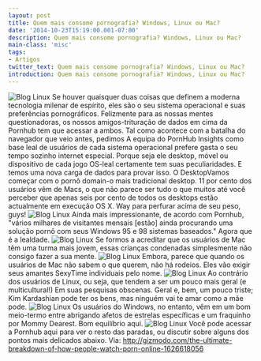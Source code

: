 ```yaml
---
layout: post
title: Quem mais consome pornografia? Windows, Linux ou Mac?
date: '2014-10-23T15:19:00.001-07:00'
description: Quem mais consome pornografia? Windows, Linux ou Mac?
main-class: 'misc'
tags:
- Artigos
twitter_text: Quem mais consome pornografia? Windows, Linux ou Mac?
introduction: Quem mais consome pornografia? Windows, Linux ou Mac?
---
```

![Blog Linux](http://i.kinja-img.com/gawker-media/image/upload/s--nXVfBFGc--/i1w01yuyauzwld9fdvon.jpg "Blog Linux")
Se houver quaisquer duas coisas que definem a moderna tecnologia milenar de espírito, eles são o seu sistema operacional e suas preferências pornográficos. Felizmente para as nossas mentes questionadoras, os nossos amigos-trituração de dados em cima da Pornhub tem que acessar a ambos. 
Tal como acontece com a batalha do navegador que veio antes, pedimos A equipa do PornHub Insights como base leal de usuários de cada sistema operacional prefere gasta o seu tempo sozinho internet especial. Porque seja ele desktop, móvel ou dispositivo de cada jogo OS-leal certamente tem suas peculiaridades. E temos uma nova carga de dados para provar isso.
O DesktopVamos começar com o pornô domain-o mais tradicional desktop. 11 por cento dos usuários vêm de Macs, o que não parece ser tudo o que muitos até você perceber que apenas seis por cento de todos os desktops estão actualmente em execução OS X. Way para perfurar acima de seu peso, guys!
![Blog Linux](http://i.kinja-img.com/gawker-media/image/upload/s--mncfHvkw--/c_fit,fl_progressive,q_80,w_636/mvmcwwxfwnjlsqb8yhjh.png "Blog Linux")
Ainda mais impressionante, de acordo com Pornhub, "vários milhares de visitantes mensais [estão] ainda procurando uma solução pornô com seus Windows 95 e 98 sistemas baseados." Agora que é a lealdade.
![Blog Linux](http://i.kinja-img.com/gawker-media/image/upload/s--c6FF13xU--/c_fit,fl_progressive,q_80,w_636/tfos1hrjmxd0rkmaclh7.png "Blog Linux")
Se formos a acreditar que os usuários de Mac têm uma turma mais jovem, essas crianças condenadas simplesmente não consigo fazer a sua mente.
![Blog Linux](http://i.kinja-img.com/gawker-media/image/upload/s--iVgAj8hi--/c_fit,fl_progressive,q_80,w_636/872452820116021030.png "Blog Linux")
Embora, parece que quando os usuários de Mac não sabem o que querem, não há rodeios. Eles vão exigir seus amantes SexyTime individuais pelo nome.
![Blog Linux](http://i.kinja-img.com/gawker-media/image/upload/s--dCH5mCRg--/c_fit,fl_progressive,q_80,w_636/a2u4qflabnjwou27abx6.png "Blog Linux")
Ao contrário dos usuários de Linux, ou seja, que tendem a ser um pouco mais geral (e multicultural!) Em suas pesquisas obscenas. Geral e, bem, um pouco triste; Kim Kardashian pode ter os bens, mas ninguém vai te amar como a mãe pode.
![Blog Linux](http://i.kinja-img.com/gawker-media/image/upload/s--q-woO5LM--/c_fit,fl_progressive,q_80,w_636/ybkqugmxx6x9zvmjbcgm.png "Blog Linux")
Os usuários do Windows, no entanto, vêm em um bom meio-termo entre abrigando afetos de estrelas específicas e um fraquinho por Mommy Dearest. Bom equilíbrio aqui.
![Blog Linux](http://i.kinja-img.com/gawker-media/image/upload/s---IUFeURH--/c_fit,fl_progressive,q_80,w_636/ao2nsyvxl9yjkyy4jxse.png "Blog Linux")
Você pode acessar a Pornhub aqui para ver o resto das paradas, ou discutir sobre alguns dos pontos mais delicados abaixo.
Via: http://gizmodo.com/the-ultimate-breakdown-of-how-people-watch-porn-online-1626618056
